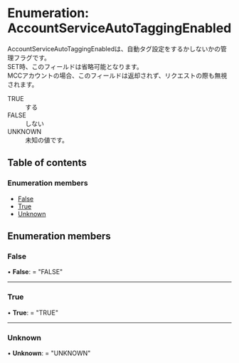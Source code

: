 # Enumeration: AccountServiceAutoTaggingEnabled


<div lang=\"ja\">AccountServiceAutoTaggingEnabledは、自動タグ設定をするかしないかの管理フラグです。<br> SET時、このフィールドは省略可能となります。<br> MCCアカウントの場合、このフィールドは返却されず、リクエストの際も無視されます。</div>  <dl class=term>   <dt class=\"term__item\">TRUE</dt>   <dd class=\"term__desc\"><span lang=\"ja\">する</span></dd>   <dt class=\"term__item\">FALSE</dt>   <dd class=\"term__desc\"><span lang=\"ja\">しない</span></dd>   <dt class=\"term__item\">UNKNOWN</dt>   <dd class=\"term__desc\"><span lang=\"ja\">未知の値です。</span></dd> </dl>

## Table of contents

### Enumeration members

- [False](accountserviceautotaggingenabled.md#false)
- [True](accountserviceautotaggingenabled.md#true)
- [Unknown](accountserviceautotaggingenabled.md#unknown)

## Enumeration members

### False

• **False**: = "FALSE"

___

### True

• **True**: = "TRUE"

___

### Unknown

• **Unknown**: = "UNKNOWN"
